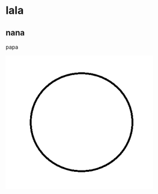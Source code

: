 # lala
## nana


papa

![Test image](https://raw.githubusercontent.com/shor-ofer/shor-ofer.github.io/main/test.png)
